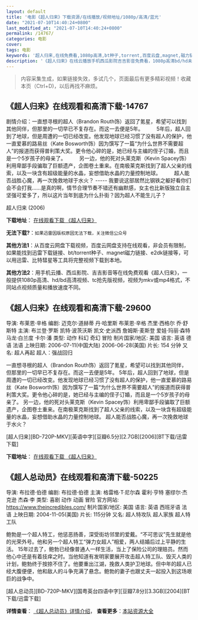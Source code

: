 ```yaml
---
layout: default
title: '电影《超人归来》下载资源/在线播放/视频地址/1080p/高清/蓝光'
date: "2021-07-10T14:40:24+0800"
last_modified_at: "2021-07-10T14:40:24+0800"
permalink: /14767/
categories: 电影
cover:
tags: 电影
keywords: '超人归来,在线免费看,1080p高清,bt种子,torrent,百度云盘,magnet,磁力链,迅雷下载资源'
description: '《超人归来》在线云播放手机西瓜影院吉吉影音免费看，1080p高清bd/hd未删减完整版和tc抢先枪版，mkv/mp4格式，附带bt/torrent种子、magnet/磁力链、百度云盘、网盘资源迅雷下载链接'
---
```


>内容采集生成，如果链接失效，多试几个，页面最后有更多精彩视频！收藏本页（Ctrl+D)，以后再找不麻烦。


## 《超人归来》在线观看和高清下载-14767

剧情介绍：一直想寻根的超人（Brandon Routh饰）返回了氪星，希望可以找到其他同伴，但那里的一切早已不复存在。而这一去便是5年。  　　5年后，超人回到了地球，但是周遭的一切已经改变。他发现地球已经习惯了没有超人的保护，他一直爱慕的路易丝（Kate Bosworth饰）因为馔写了一篇“为什么世界不需要超人”的报道而获得普利策大奖。更令他心碎的是，她已经与主编的侄子订婚，而且是一个5岁孩子的母亲了。  　　另一边，他的死对头莱克斯（Kevin Spacey饰）利用卑鄙手段骗取了巨额遗产，企图卷土重来。在南极莱克斯找到了超人父亲的线索，以及一块含有超级能量的水晶，妄想借助水晶的力量控制地球。  　　超人能否战胜心魔，再一次挽救地球于水火？ ----- 我要说这部居然比钢铁之躯好看你们会不会打我……是真的啊，情节合理节奏不错还有幽默感，女主也比新版独立自主坚强可爱多了，所以这片当年到底为什么扑街？因为超人不能生儿子？


超人归来 (2006)

**下载地址**： [在线观看下载 《超人归来》](https://www.btbtdy.me/btdy/dy5043.html) 


**无法下载?**：`如果迅雷因版权原因无法下载，关注微信公众号 `

**其他方法1**：从百度云网盘下载视频，百度云网盘支持在线观看，非会员有限制，如果能找到迅雷下载链接、bt/torrent种子、magnet磁力链接、e2dk链接等，可以用迅雷、比特彗星等工具将完整视频下载到本地。

**其他方法2**：用手机云播、西瓜影院、吉吉影音等在线免费观看《超人归来》，一般提供1080p高清、hd/bd高清视频、tc抢先版视频，视频为mkv或mp4格式，不同站点视频质量和播放速度不同。


## 《超人归来》在线观看和高清下载-29600

导演: 布莱恩·辛格 编剧: 迈克尔·道赫蒂 丹·哈里斯 布莱恩·辛格 杰里·西格尔 乔·舒斯特 主演: 布兰登·罗斯 凯特·波茨沃斯 凯文·史派西 詹姆斯·麦斯登 爱娃·玛丽·森特 马龙·白兰度 卡尔·潘 类型: 动作 科幻 奇幻 冒险 制片国家/地区: 美国 语言: 英语 德语 法语 上映日期: 2006-07-11(中国大陆) 2006-06-28(美国) 片长: 154 分钟 又名: 超人再起 超人：强战回归

一直想寻根的超人（Brandon Routh饰）返回了氪星，希望可以找到其他同伴，但那里的一切早已不复存在。而这一去便是5年。 5年后，超人回到了地球，但是周遭的一切已经改变。他发现地球已经习惯了没有超人的保护，他一直爱慕的路易丝（Kate Bosworth饰）因为馔写了一篇“为什么世界不需要超人”的报道而获得普利策大奖。更令他心碎的是，她已经与主编的侄子订婚，而且是一个5岁孩子的母亲了。 另一边，他的死对头莱克斯（Kevin Spacey饰）利用卑鄙手段骗取了巨额遗产，企图卷土重来。在南极莱克斯找到了超人父亲的线索，以及一块含有超级能量的水晶，妄想借助水晶的力量控制地球。 超人能否战胜心魔，再一次挽救地球于水火？


[超人归来][BD-720P-MKV][英语中字][豆瓣6.5分][2.7GB][2006][BT下载/迅雷下载]

**下载地址**： [在线观看下载 《超人归来》](https://www.btdx8.com/torrent/superman_returns_2006.html) 


## 《超人总动员》在线观看和高清下载-50225

导演: 布拉德·伯德 编剧: 布拉德·伯德 主演: 格雷格·T·尼尔森 霍利·亨特 塞缪尔·杰克逊 杰森·李 类型: 喜剧 动作 动画 冒险 官方网站: https://www.theincredibles.com/ 制片国家/地区: 美国 语言: 英语 西班牙语 法语 上映日期: 2004-11-05(美国) 片长: 115分钟 又名: 超人特攻队 超人家族 超人特工队

鲍勃是一个超人特工，他惩恶扬善，深受街坊邻里的爱戴。“不可思议”先生就是他的光荣外号。他和另一个超人特工“弹力女超人”相爱，两人结婚后过上平静的生活。 15年过去了，鲍勃已经像普通人一样生活，当上了保险公司的理赔员。然而他心中还是有着技痒之时。当他知道有发明家要展开攻击超人特工队、毁灭人类的计划，鲍勃终于按捺不住了。他要重出江湖，挽救人类护卫地球。但中年的超人已经大腹便便，他和敌人的斗争充满了悬念。鲍勃的妻子也跟丈夫一起投入到这场艰巨的战争中。


[超人总动员][BD-720P-MKV][国粤英台四语中字][豆瓣7.8分][3.3GB][2004][BT下载/迅雷下载]

**详情查看**： [《超人总动员》详情介绍](/movie/50225/)， **查看更多**：[本站资源大全](/movie/t/all/)


